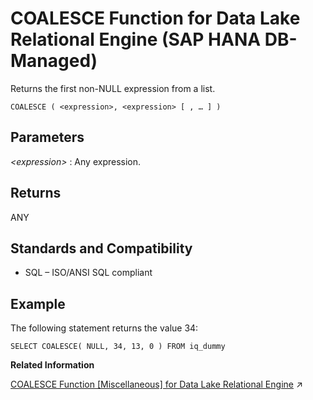 <!-- loio4af5411816c4466b9335a79034b00833 -->

# COALESCE Function for Data Lake Relational Engine \(SAP HANA DB-Managed\)

Returns the first non-NULL expression from a list.



```
COALESCE ( <expression>, <expression> [ , … ] )
```



<a name="loio4af5411816c4466b9335a79034b00833__section_x3k_4rl_srb"/>

## Parameters

 *<expression\>*
 :   Any expression.

 

<a name="loio4af5411816c4466b9335a79034b00833__section_gfy_4rl_srb"/>

## Returns

ANY



<a name="loio4af5411816c4466b9335a79034b00833__section_ibq_prl_srb"/>

## Standards and Compatibility

-   SQL – ISO/ANSI SQL compliant



<a name="loio4af5411816c4466b9335a79034b00833__section_um2_qrl_srb"/>

## Example

The following statement returns the value 34:

```
SELECT COALESCE( NULL, 34, 13, 0 ) FROM iq_dummy
```

**Related Information**  


[COALESCE Function [Miscellaneous] for Data Lake Relational Engine](https://help.sap.com/viewer/19b3964099384f178ad08f2d348232a9/2023_1_QRC/en-US/a53d627984f21015a1fa9a5eb36a5dde.html "Returns the first non-NULL expression from a list.") :arrow_upper_right:

